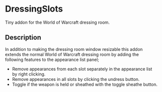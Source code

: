 # DressingSlots
Tiny addon for the World of Warcraft dressing room.

## Description
In addition to making the dressing room window resizable this addon extends the normal World of Warcraft dressing room by adding the following features to the appearance list panel;
- Remove appearances from each slot separately in the appearance list by right clicking.
- Remove appearances in all slots by clicking the undress button.
- Toggle if the weapon is held or sheathed with the toggle sheathe button.
